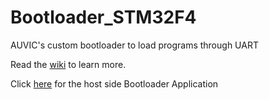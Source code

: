 # Bootloader_STM32F4

AUVIC's custom bootloader to load programs through UART

Read the [wiki](https://github.com/uvic-auvic/Bootloader_STM32F4/wiki) to learn more.

Click [here](https://github.com/uvic-auvic/Bootloader_App) for the host side Bootloader Application

